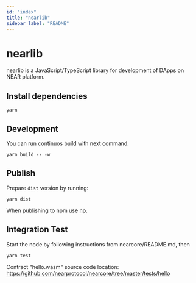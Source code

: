```yaml
---
id: "index"
title: "nearlib"
sidebar_label: "README"
---
```


# nearlib

nearlib is a JavaScript/TypeScript library for development of DApps on NEAR platform.

## Install dependencies

```
yarn
```

## Development

You can run continuos build with next command:
```
yarn build -- -w
```

## Publish

Prepare `dist` version by running:

```
yarn dist
```

When publishing to npm use [np](https://github.com/sindresorhus/np). 

## Integration Test

Start the node by following instructions from nearcore/README.md, then
```
yarn test
```
Contract "hello.wasm" source code location: <https://github.com/nearprotocol/nearcore/tree/master/tests/hello>
